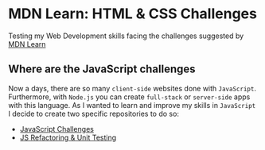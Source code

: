 # MDN Learn: HTML & CSS Challenges

Testing my Web Development skills facing the challenges suggested by
[MDN Learn](https://developer.mozilla.org/en-US/docs/Learn)

## Where are the JavaScript challenges

Now a days, there are so many `client-side` websites done with `JavaScript`.
Furthermore, with `Node.js` you can create `full-stack` or `server-side` apps with
this language. As I wanted to learn and improve my skills in `JavaScript` I
decide to create two specific repositories to do so:

- [JavaScript Challenges](https://github.com/pabcrudel/javascript-challenges)
- [JS Refactoring & Unit
  Testing](https://github.com/pabcrudel/js-refactoring-and-unit-testing)
